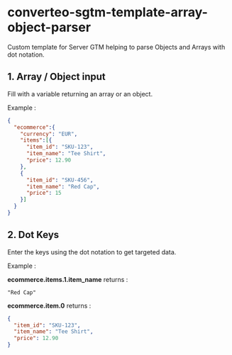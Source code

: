 # converteo-sgtm-template-array-object-parser
Custom template for Server GTM helping to parse Objects and Arrays with dot notation.

## 1. Array / Object input
Fill with a variable returning an array or an object.

Example :
```json
{
  "ecommerce":{
    "currency": "EUR",
    "items":[{
      "item_id": "SKU-123",
      "item_name": "Tee Shirt",
      "price": 12.90
    },
    {
      "item_id": "SKU-456",
      "item_name": "Red Cap",
      "price": 15
    }]
  }
}
```

## 2. Dot Keys
Enter the keys using the dot notation to get targeted data.

Example :

**ecommerce.items.1.item_name** returns :
```
"Red Cap"
```


**ecommerce.item.0** returns :
```json
{
  "item_id": "SKU-123",
  "item_name": "Tee Shirt",
  "price": 12.90
}
```
